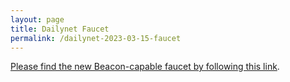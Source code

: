 ```yaml
---
layout: page
title: Dailynet Faucet
permalink: /dailynet-2023-03-15-faucet
---
```


[Please find the new Beacon-capable faucet by following this link](https://faucet.dailynet-2023-03-15.teztnets.xyz).
